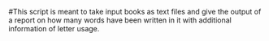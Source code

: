 #This script is meant to take input books as text files and give the output of a report on how many words have been written in it with additional information of letter usage. 